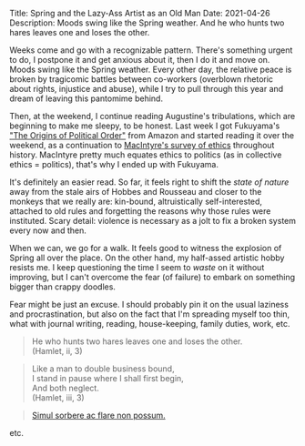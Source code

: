 Title: Spring and the Lazy-Ass Artist as an Old Man
Date: 2021-04-26
Description: Moods swing like the Spring weather. And he who hunts two hares leaves one and loses the other.
 
Weeks come and go with a recognizable pattern. There's something urgent to do, I postpone it and get anxious about it, then I do it and move on. Moods swing like the Spring weather. Every other day, the relative peace is broken by tragicomic battles between co-workers (overblown rhetoric about rights, injustice and abuse), while I try to pull through this year and dream of leaving this pantomime behind. 

Then, at the weekend, I continue reading Augustine's tribulations, which are beginning to make me sleepy, to be honest. Last week I got Fukuyama's ["The Origins of Political Order"](https://en.wikipedia.org/wiki/The_Origins_of_Political_Order) from Amazon and started reading it over the weekend, as a continuation to [MacIntyre's survey of ethics](https://en.wikipedia.org/wiki/A_Short_History_of_Ethics) throughout history. MacIntyre pretty much equates ethics to politics (as in collective ethics = politics), that's why I ended up with Fukuyama.

It's definitely an easier read. So far, it feels right to shift the *state of nature* away from the stale airs of Hobbes and Rousseau and closer to the monkeys that we really are: kin-bound, altruistically self-interested, attached to old rules and forgetting the reasons why those rules were instituted. Scary detail: violence is necessary as a jolt to fix a broken system every now and then.

When we can, we go for a walk. It feels good to witness the explosion of Spring all over the place. On the other hand, my half-assed artistic hobby resists me. I keep questioning the time I seem to *waste* on it without improving, but I can't overcome the fear (of failure) to embark on something bigger than crappy doodles. 

Fear might be just an excuse. I should probably pin it on the usual laziness and procrastination, but also on the fact that I'm spreading myself too thin, what with journal writing, reading, house-keeping, family duties, work, etc.


> He who hunts two hares leaves one and loses the other.  
> (Hamlet, ii, 3)  


> Like a man to double business bound,  
> I stand in pause where I shall first begin,  
> And both neglect.  
> (Hamlet, iii, 3)


> [Simul sorbere ac flare non possum.](https://www.bartleby.com/81/8625.html)

etc.
